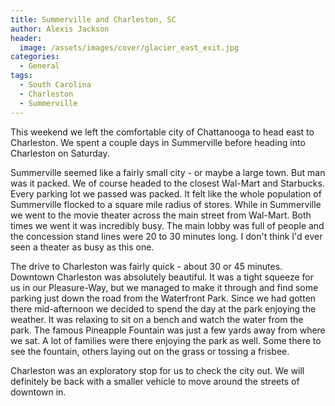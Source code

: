 ```yaml
---
title: Summerville and Charleston, SC
author: Alexis Jackson
header: 
  image: /assets/images/cover/glacier_east_exit.jpg
categories:
  - General
tags:
  - South Carolina
  - Charleston
  - Summerville
---
```


This weekend we left the comfortable city of Chattanooga to head east to Charleston. We spent a couple days in Summerville before heading into Charleston on Saturday. 

Summerville seemed like a fairly small city - or maybe a large town. But man was it packed. We of course headed to the closest Wal-Mart and Starbucks. Every parking lot we passed was packed. It felt like the whole population of Summerville flocked to a square mile radius of stores. While in Summerville we went to the movie theater across the main street from Wal-Mart. Both times we went it was incredibly busy. The main lobby was full of people and the concession stand lines were 20 to 30 minutes long. I don't think I'd ever seen a theater as busy as this one. 

The drive to Charleston was fairly quick - about 30 or 45 minutes. Downtown Charleston was absolutely beautiful. It was a tight squeeze for us in our Pleasure-Way, but we managed to make it through and find some parking just down the road from the Waterfront Park. Since we had gotten there mid-afternoon we decided to spend the day at the park enjoying the weather. It was relaxing to sit on a bench and watch the water from the park. The famous Pineapple Fountain was just a few yards away from where we sat. A lot of families were there enjoying the park as well. Some there to see the fountain, others laying out on the grass or tossing a frisbee. 

Charleston was an exploratory stop for us to check the city out. We will definitely be back with a smaller vehicle to move around the streets of downtown in.